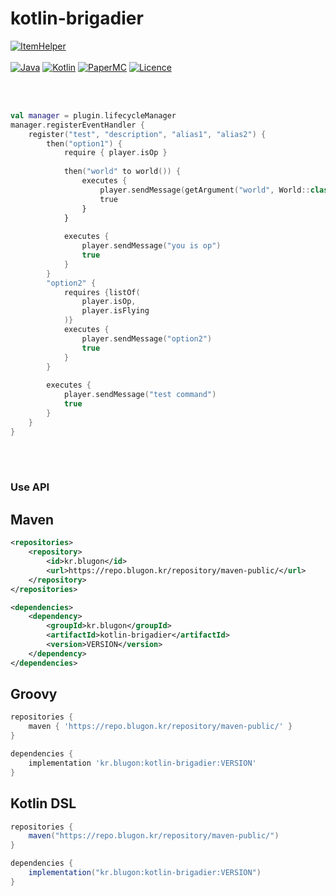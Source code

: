 # kotlin-brigadier

[![ItemHelper](https://img.shields.io/badge/kotlin_brigadier-1.1.0-blue.svg)]()
<br><br>
[![Java](https://img.shields.io/badge/Java-21-FF7700.svg?logo=openjdk)]()
[![Kotlin](https://img.shields.io/badge/Kotlin-2.0.0-186FCC.svg?logo=kotlin)]()
[![PaperMC](https://img.shields.io/badge/PaperMC-1.20.6_↑-222222.svg)]()
[![Licence](https://img.shields.io/badge/GPL-3.0-d8624b.svg)]()


<br>
<br>


```kotlin
val manager = plugin.lifecycleManager
manager.registerEventHandler {
    register("test", "description", "alias1", "alias2") {
        then("option1") {
            require { player.isOp }
            
            then("world" to world()) {
                executes {
                    player.sendMessage(getArgument("world", World::class.java).name)
                    true
                }
            }
            
            executes {
                player.sendMessage("you is op")
                true
            }
        }
        "option2" {
            requires {listOf(
                player.isOp,
                player.isFlying
            )}
            executes {
                player.sendMessage("option2")
                true
            }
        }
        
        executes {
            player.sendMessage("test command")
            true
        }
    }
}
```

<br>
<br>

### Use API


## Maven
```xml
<repositories>
    <repository>
        <id>kr.blugon</id>
        <url>https://repo.blugon.kr/repository/maven-public/</url>
    </repository>
</repositories>

<dependencies>
    <dependency>
        <groupId>kr.blugon</groupId>
        <artifactId>kotlin-brigadier</artifactId>
        <version>VERSION</version>
    </dependency>
</dependencies>
```


## Groovy
```gradle
repositories {
    maven { 'https://repo.blugon.kr/repository/maven-public/' }
}

dependencies {
    implementation 'kr.blugon:kotlin-brigadier:VERSION'
}
```

## Kotlin DSL
```gradle
repositories {
    maven("https://repo.blugon.kr/repository/maven-public/")
}

dependencies {
    implementation("kr.blugon:kotlin-brigadier:VERSION")
}
```
